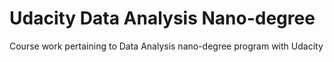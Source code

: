 # Udacity Data Analysis Nano-degree
 Course work pertaining to Data Analysis nano-degree program with Udacity
